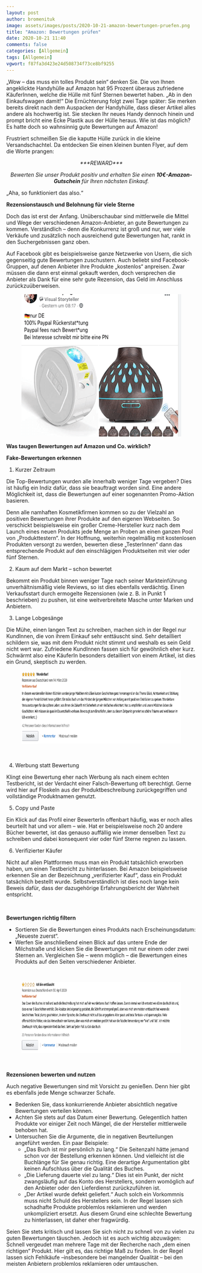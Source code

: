 ```yaml
---
layout: post
author: bromenituk
image: assets/images/posts/2020-10-21-amazon-bewertungen-pruefen.png
title: "Amazon: Bewertungen prüfen"
date: 2020-10-21 11:40
comments: false
categories: [Allgemein]
tags: [Allgemein]
vgwort: f87fa3d423e24d508734f73ce8bf9255
---
```

„Wow – das muss ein tolles Produkt sein“ denken Sie. Die von Ihnen angeklickte Handyhülle auf Amazon hat 95 Prozent überaus zufriedene KäuferInnen, welche die Hülle mit fünf Sternen bewertet haben. „Ab in den Einkaufswagen damit!“ Die Ernüchterung folgt zwei Tage später: Sie merken bereits direkt nach dem Auspacken der Handyhülle, dass dieser Artikel alles andere als hochwertig ist. Sie stecken Ihr neues Handy dennoch hinein und prompt bricht eine Ecke Plastik aus der Hülle heraus. Wie ist das möglich? Es hatte doch so wahnsinnig gute Bewertungen auf Amazon!


Frustriert schmeißen Sie die kaputte Hülle zurück in die kleine Versandschachtel. Da entdecken Sie einen kleinen bunten Flyer, auf dem die Worte prangen:

<!--end_excerpt-->

<p style="text-align: center;"><em>***REWARD*** </em></p>
<p style="text-align: center;"><em>Bewerten Sie unser Produkt positiv und erhalten Sie einen </em><em><strong>10€-Amazon-Gutschein</strong> für Ihren nächsten Einkauf.</em></p>
<p></p>
<p>„Aha, so funktioniert das also.“</p>
<p></p>
<p><strong>Rezensionstausch und Belohnung für viele Sterne</strong></p>
<p>Doch das ist erst der Anfang. Unüberschaubar sind mittlerweile die Mittel und Wege der verschiedenen Amazon-Anbieter, an gute Bewertungen zu kommen. Verständlich – denn die Konkurrenz ist groß und nur, wer viele Verkäufe und zusätzlich noch ausreichend gute Bewertungen hat, rankt in den Suchergebnissen ganz oben.</p>
<p>Auf Facebook gibt es beispielsweise ganze Netzwerke von Usern, die sich gegenseitig gute Bewertungen zuschustern. Auch beliebt sind Facebook-Gruppen, auf denen Anbieter ihre Produkte „kostenlos“ anpreisen. Zwar müssen die dann erst einmal gekauft werden, doch versprechen die Anbieter als Dank für eine sehr gute Rezension, das Geld im Anschluss zurückzuüberweisen.</p>

<div class="wp-block-image"><figure class="aligncenter is-resized"><img src="/assets/images/posts/2020-10-21-amazon-bewertungen-pruefen/1.png" alt="" class="wp-image-428" width="503" height="377"/></figure></div>

<p><strong>Was taugen Bewertungen auf Amazon und Co. wirklich?</strong></p>

<p><strong>Fake-Bewertungen erkennen</strong></p>
<ol>
<li>Kurzer Zeitraum</li>
</ol>
<p>Die Top-Bewertungen wurden alle innerhalb weniger Tage vergeben? Dies ist häufig ein Indiz dafür, dass sie beauftragt worden sind. Eine andere Möglichkeit ist, dass die Bewertungen auf einer sogenannten Promo-Aktion basieren.</p>
<p>Denn alle namhaften Kosmetikfirmen kommen so zu der Vielzahl an positiven Bewertungen ihrer Produkte auf den eigenen Webseiten. So verschickt beispielsweise ein großer Creme-Hersteller kurz nach dem Launch eines neuen Produkts jede Menge an Proben an einen ganzen Pool von „Produkttestern“. In der Hoffnung, weiterhin regelmäßig mit kostenlosen Produkten versorgt zu werden, bewerten diese „TesterInnen“ dann das entsprechende Produkt auf den einschlägigen Produktseiten mit vier oder fünf Sternen.</p>
<ol start="2">
<li>Kaum auf dem Markt – schon bewertet</li>
</ol>
<p>Bekommt ein Produkt binnen weniger Tage nach seiner Markteinführung unverhältnismäßig viele Reviews, so ist dies ebenfalls verdächtig. Einen Verkaufsstart durch ermogelte Rezensionen (wie z.&nbsp;B. in Punkt 1 beschrieben) zu pushen, ist eine weitverbreitete Masche unter Marken und Anbietern.</p>
<ol start="3">
<li>Lange Lobgesänge</li>
</ol>
<p>Die Mühe, einen langen Text zu schreiben, machen sich in der Regel nur KundInnen, die von ihrem Einkauf sehr enttäuscht sind. Sehr detailliert schildern sie, was mit dem Produkt nicht stimmt und weshalb es sein Geld nicht wert war. Zufriedene KundInnen fassen sich für gewöhnlich eher kurz. Schwärmt also eine KäuferIn besonders detailliert von einem Artikel, ist dies ein Grund, skeptisch zu werden.</p>

<figure class="wp-block-image size-large is-resized"><img src="/assets/images/posts/2020-10-21-amazon-bewertungen-pruefen/2.png" alt="" class="wp-image-421" width="818" height="195"/></figure>

<p>&nbsp;</p>
<ol start="4">
<li>Werbung statt Bewertung</li>
</ol>
<p>Klingt eine Bewertung eher nach Werbung als nach einem echten Testbericht, ist der Verdacht einer Falsch-Bewertung oft berechtigt. Gerne wird hier auf Floskeln aus der Produktbeschreibung zurückgegriffen und vollständige Produktnamen genutzt.</p>
<ol start="5">
<li>Copy und Paste</li>
</ol>
<p>Ein Klick auf das Profil einer BewerterIn offenbart häufig, was er noch alles beurteilt hat und vor allem – wie. Hat er beispielsweise noch 20 andere Bücher bewertet, ist das genauso auffällig wie immer denselben Text zu schreiben und dabei konsequent vier oder fünf Sterne regnen zu lassen.</p>
<ol start="6">
<li>Verifizierter Käufer</li>
</ol>
<p>Nicht auf allen Plattformen muss man ein Produkt tatsächlich erworben haben, um einen Testbericht zu hinterlassen. Bei Amazon beispielsweise erkennen Sie an der Bezeichnung „verifizierter Kauf“, dass ein Produkt tatsächlich bestellt wurde. Selbstverständlich ist dies noch lange kein Beweis dafür, dass der dazugehörige Erfahrungsbericht der Wahrheit entspricht.</p>
<p>&nbsp;</p>
<p><strong>Bewertungen richtig filtern</strong></p>
<ul>
<li>Sortieren Sie die Bewertungen eines Produkts nach Erscheinungsdatum: „Neueste zuerst“.</li>
<li>Werfen Sie anschließend einen Blick auf das untere Ende der Milchstraße und klicken Sie die Bewertungen mit nur einem oder zwei Sternen an. Vergleichen Sie – wenn möglich – die Bewertungen eines Produkts auf den Seiten verschiedener Anbieter.</li>
</ul>
<p>&nbsp;</p>

<figure class="wp-block-image size-large is-resized"><img src="/assets/images/posts/2020-10-21-amazon-bewertungen-pruefen/3.png" alt="" class="wp-image-422" width="805" height="189"/></figure>

<p> </p>
<p><strong>Rezensionen bewerten und nutzen</strong></p>
<p>Auch negative Bewertungen sind mit Vorsicht zu genießen. Denn hier gibt es ebenfalls jede Menge schwarzer Schafe.</p>
<ul>
<li>Bedenken Sie, dass konkurrierende Anbieter absichtlich negative Bewertungen verteilen können.</li>
<li>Achten Sie stets auf das Datum einer Bewertung. Gelegentlich hatten Produkte vor einiger Zeit noch Mängel, die der Hersteller mittlerweile behoben hat.</li>
<li>Untersuchen Sie die Argumente, die in negativen Beurteilungen angeführt werden. Ein paar Beispiele:
<ul>
<li>„Das Buch ist mir persönlich zu lang.“ Die Seitenzahl hätte jemand schon vor der Bestellung erkennen können. Und vielleicht ist die Buchlänge für Sie genau richtig. Eine derartige Argumentation gibt keinen Aufschluss über die Qualität des Buches.</li>
<li>„Die Lieferung dauerte viel zu lang.“ Dies ist ein Punkt, der nicht zwangsläufig auf das Konto des Herstellers, sondern womöglich auf den Anbieter oder den Lieferdienst zurückzuführen ist.</li>
<li>„Der Artikel wurde defekt geliefert.“ Auch solch ein Vorkommnis muss nicht Schuld des Herstellers sein. In der Regel lassen sich schadhafte Produkte problemlos reklamieren und werden unkompliziert ersetzt. Aus diesem Grund eine schlechte Bewertung zu hinterlassen, ist daher eher fragwürdig.</li>
</ul>
</li>
</ul>
<p>Seien Sie stets kritisch und lassen Sie sich nicht zu schnell von zu vielen zu guten Bewertungen täuschen. Jedoch ist es auch wichtig abzuwägen: Schnell vergeudet man mehrere Tage mit der Recherche nach „dem einen richtigen“ Produkt. Hier gilt es, das richtige Maß zu finden. In der Regel lassen sich Fehlkäufe –insbesondere bei mangelnder Qualität – bei den meisten Anbietern problemlos reklamieren oder umtauschen.</p>

